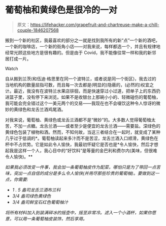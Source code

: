 # 葡萄柚和黄绿色是很冷的一对

> 原文：<https://lifehacker.com/grapefruit-and-chartreuse-make-a-chill-couple-1846207568>

搬到一个新的社区，我最喜欢的部分之一就是找到我所有的新“点”一个新的酒吧，一个新的咖啡店，一个新的街角小店——对我来说，每样都选一个，并且有规律地经常光顾这些地方是很有趣的。但是由于 Covid，我不能像往常一样和我的新邻居打成一片。

Watch

自从搬到兰茨(和伍迪·格思里在同一个波特兰，或者说是同一个街区)，我去过的当地机构的数量屈指可数，而且每一次去都是(明显的)隐蔽的，(必然的)权宜之计。最近，我没有在波特兰水果店徘徊，而是快速穿过小过道，把单子上的东西扔进篮子里，没有停下来浏览。如果不是收银台上那碗小小的、轻微碰伤的葡萄柚，我可能会完全错过这个一美元两个的交易——我现在也不会啜饮这种令人惊讶的微妙的黄绿色和龙舌兰酒鸡尾酒。

对我来说，葡萄柚、黄绿色或龙舌兰酒都不是“微妙”的。大多数人觉得葡萄柚太苦，不加一点糖。龙舌兰酒——或者至少是便宜的龙舌兰酒——需要盐。深绿色的黄绿色包装了植物和酒。然而，不知何故，当这三者结合在一起时，就变成了某种几乎过于低调的*。葡萄柚读起来多汁而不是苦涩，龙舌兰酒入口顺滑，黄绿色在杯中不占优势。它是如此令人愉快，我最初怀疑它是否也是*令人愉快，然后才想起我是这样一个人，我心目中的“好饮料”是等量的金巴利和费尔内(美味，但很难令人愉快)。**

*如果我必须改变一件事，我会加一条葡萄柚皮作为配菜，哪怕只是为了带回一点苦味，突出一点自信的成分是多么令人愉快(并用尽那些珍贵的葡萄柚)。要做到这一点，你需要:*

*   *1 . 5 盎司龙舌兰酒布兰科*
*   *3/4 盎司绿色黄绿色*
*   *3/4 盎司鲜宝石红色葡萄柚汁*

*将所有材料加入到装满碎冰的摇壶中，摇至非常冷。滤入一个小酒杯，如果你愿意，可以用一条葡萄柚皮装饰，然后享用。*
